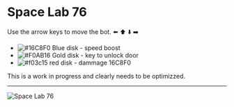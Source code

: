 # Space Lab 76

Use the arrow keys to move the bot.  ⬅️ ⬆️ ⬇️ ➡️


- ![#16C8F0](https://via.placeholder.com/15/16C8F0/000000?text=+) Blue disk - speed boost
- ![#F0AB16 ](https://via.placeholder.com/15/F0AB16/000000?text=+) Gold disk - key to unlock door
- ![#f03c15](https://via.placeholder.com/15/f03c15/000000?text=+) red disk - dammage 16C8F0


This is a work in progress and clearly needs to be optimizzed.


------

![Space Lab 76][logo]

[logo]: https://1.bp.blogspot.com/-leEoKXXJXCc/YGYGRPgU1lI/AAAAAAABaFo/itn6q0CKTJUHIczKSMajQp4UKNF7W35oACLcBGAsYHQ/s0/space-lab76-game-blank.pngg "Logo Title Text 2"
